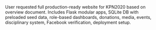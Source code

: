 User requested full production-ready website for KPN2020 based on overview document. Includes Flask modular apps, SQLite DB with preloaded seed data, role-based dashboards, donations, media, events, disciplinary system, Facebook verification, deployment setup.